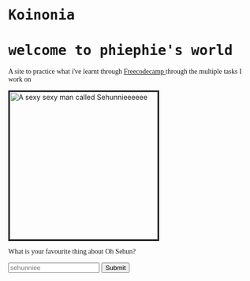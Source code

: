 <!DOCTYPE html>
<html>
  <style>
    <div>
    .pale chestnut { 
    backgroundcolor:pale-chestnut;
     <!-- color:charcoal; -->
    }
    </div>
  </style>
  <link href="https://fonts.googleapis.com/css?family=Inconsolata&display=swap" rel="stylesheet">
  <style>
    h1{
      font-family:monospace;
      color:charcoal; 
    }
    p{
      font-family:INCONSOLATA,GENERIC_NAME;
      color:charcoal; 
    }
    .smaller-image {
      width:300px;
    }
    .thin-charcoal-border { 
      border-color:Charcoal;
      border-width:3px;
      border-style:solid; 
    }
  </style>
  <head>
   <h1 style="color:grey-green"> Koinonia </h1>
    <h1> welcome to phiephie's world  </h1>
    <p> A site to practice what i've learnt through <a href="https://www.freecodecamp.org/"> Freecodecamp </a> through the multiple tasks I work on </p>
    <img src="https://vignette.wikia.nocookie.net/kpop/images/b/b1/EXO_Sehun_Obsession_teaser_photo_3.png/revision/latest?cb=20191114220520" class="smaller-image thin-charcoal-border" alt=" A sexy sexy man called Sehunnieeeeee">
<form >
  <p> What is your favourite thing about Oh Sehun? </p>
  <input type="text" placeholder="sehunniee">
  <button type="submit"> Submit </button>
    </form>
